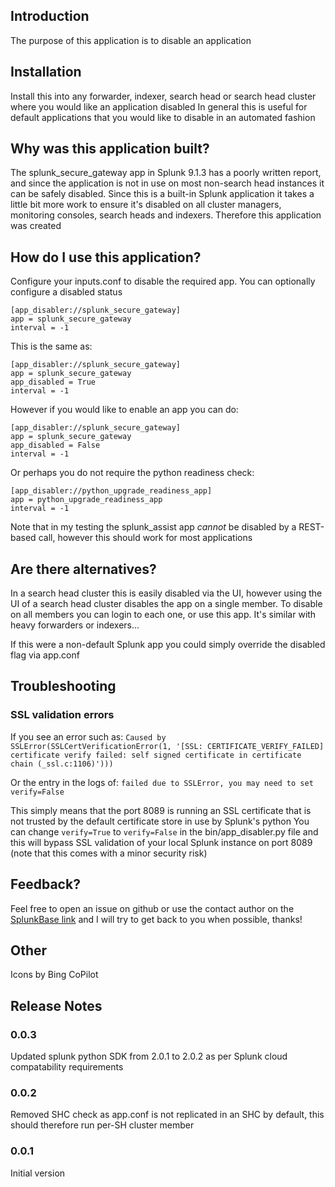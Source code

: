 ## Introduction

The purpose of this application is to disable an application

## Installation
Install this into any forwarder, indexer, search head or search head cluster where you would like an application disabled
In general this is useful for default applications that you would like to disable in an automated fashion

## Why was this application built?

The splunk_secure_gateway app in Splunk 9.1.3 has a poorly written report, and since the application is not in use on most non-search head instances it can be safely disabled. 
Since this is a built-in Splunk application it takes a little bit more work to ensure it's disabled on all cluster managers, monitoring consoles, search heads and indexers. Therefore this application was created

## How do I use this application?
Configure your inputs.conf to disable the required app. You can optionally configure a disabled status

```
[app_disabler://splunk_secure_gateway]
app = splunk_secure_gateway
interval = -1
```

This is the same as:
```
[app_disabler://splunk_secure_gateway]
app = splunk_secure_gateway
app_disabled = True
interval = -1
```

However if you would like to enable an app you can do:
```
[app_disabler://splunk_secure_gateway]
app = splunk_secure_gateway
app_disabled = False
interval = -1
```

Or perhaps you do not require the python readiness check:
```
[app_disabler://python_upgrade_readiness_app]
app = python_upgrade_readiness_app
interval = -1
```

Note that in my testing the splunk_assist app *cannot* be disabled by a REST-based call, however this should work for most applications

## Are there alternatives?
In a search head cluster this is easily disabled via the UI, however using the UI of a search head cluster disables the app on a single member.
To disable on all members you can login to each one, or use this app. It's similar with heavy forwarders or indexers...

If this were a non-default Splunk app you could simply override the disabled flag via app.conf

## Troubleshooting
### SSL validation errors
If you see an error such as:
`Caused by SSLError(SSLCertVerificationError(1, '[SSL: CERTIFICATE_VERIFY_FAILED] certificate verify failed: self signed certificate in certificate chain (_ssl.c:1106)')))`

Or the entry in the logs of:
`failed due to SSLError, you may need to set verify=False`

This simply means that the port 8089 is running an SSL certificate that is not trusted by the default certificate store in use by Splunk's python
You can change `verify=True` to `verify=False` in the bin/app_disabler.py file and this will bypass SSL validation of your local Splunk instance on port 8089 (note that this comes with a minor security risk)

## Feedback?
Feel free to open an issue on github or use the contact author on the [SplunkBase link](https://splunkbase.splunk.com/app/7319) and I will try to get back to you when possible, thanks!

## Other
Icons by Bing CoPilot

## Release Notes
### 0.0.3
Updated splunk python SDK from 2.0.1 to 2.0.2 as per Splunk cloud compatability requirements

### 0.0.2
Removed SHC check as app.conf is not replicated in an SHC by default, this should therefore run per-SH cluster member

### 0.0.1
Initial version
